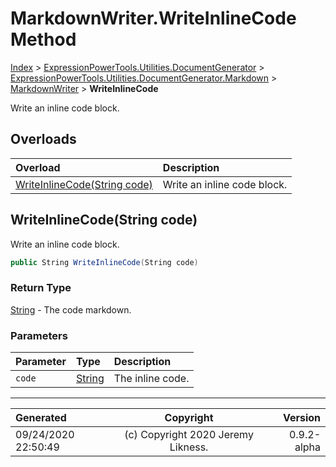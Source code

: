 ﻿# MarkdownWriter.WriteInlineCode Method

[Index](../index.md) > [ExpressionPowerTools.Utilities.DocumentGenerator](ExpressionPowerTools.Utilities.DocumentGenerator.a.md) > [ExpressionPowerTools.Utilities.DocumentGenerator.Markdown](ExpressionPowerTools.Utilities.DocumentGenerator.Markdown.n.md) > [MarkdownWriter](ExpressionPowerTools.Utilities.DocumentGenerator.Markdown.MarkdownWriter.cs.md) > **WriteInlineCode**

Write an inline code block.

## Overloads

| Overload | Description |
| :-- | :-- |
| [WriteInlineCode(String code)](#writeinlinecodestring-code) | Write an inline code block. |
## WriteInlineCode(String code)

Write an inline code block.

```csharp
public String WriteInlineCode(String code)
```

### Return Type

 [String](https://docs.microsoft.com/dotnet/api/system.string)  - The code markdown.

### Parameters

| Parameter | Type | Description |
| :-- | :-- | :-- |
| `code` | [String](https://docs.microsoft.com/dotnet/api/system.string) | The inline code. |



---

| Generated | Copyright | Version |
| :-- | :-: | --: |
| 09/24/2020 22:50:49 | (c) Copyright 2020 Jeremy Likness. | 0.9.2-alpha |
